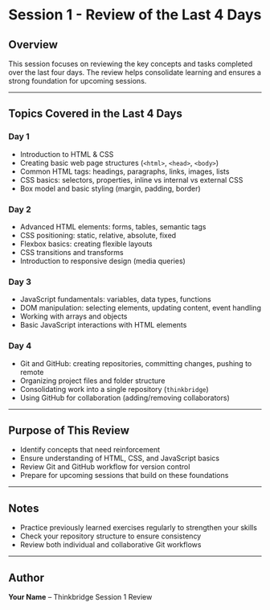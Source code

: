 # Session 1 - Review of the Last 4 Days

## Overview
This session focuses on reviewing the key concepts and tasks completed over the last four days. The review helps consolidate learning and ensures a strong foundation for upcoming sessions.

---

## Topics Covered in the Last 4 Days

### **Day 1**
- Introduction to HTML & CSS
- Creating basic web page structures (`<html>`, `<head>`, `<body>`)
- Common HTML tags: headings, paragraphs, links, images, lists
- CSS basics: selectors, properties, inline vs internal vs external CSS
- Box model and basic styling (margin, padding, border)

### **Day 2**
- Advanced HTML elements: forms, tables, semantic tags
- CSS positioning: static, relative, absolute, fixed
- Flexbox basics: creating flexible layouts
- CSS transitions and transforms
- Introduction to responsive design (media queries)

### **Day 3**
- JavaScript fundamentals: variables, data types, functions
- DOM manipulation: selecting elements, updating content, event handling
- Working with arrays and objects
- Basic JavaScript interactions with HTML elements

### **Day 4**
- Git and GitHub: creating repositories, committing changes, pushing to remote
- Organizing project files and folder structure
- Consolidating work into a single repository (`thinkbridge`)
- Using GitHub for collaboration (adding/removing collaborators)

---

## Purpose of This Review
- Identify concepts that need reinforcement
- Ensure understanding of HTML, CSS, and JavaScript basics
- Review Git and GitHub workflow for version control
- Prepare for upcoming sessions that build on these foundations

---

## Notes
- Practice previously learned exercises regularly to strengthen your skills
- Check your repository structure to ensure consistency
- Review both individual and collaborative Git workflows

---

## Author
**Your Name** – Thinkbridge Session 1 Review
